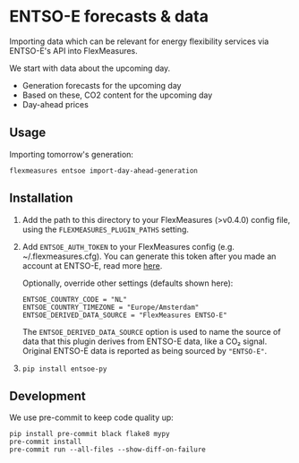 # ENTSO-E forecasts & data

Importing data which can be relevant for energy flexibility services via ENTSO-E's API into FlexMeasures.

We start with data about the upcoming day.

- Generation forecasts for the upcoming day
- Based on these, CO2 content for the upcoming day
- Day-ahead prices


## Usage

Importing tomorrow's generation:

    flexmeasures entsoe import-day-ahead-generation


## Installation

1. Add the path to this directory to your FlexMeasures (>v0.4.0) config file,
using the `FLEXMEASURES_PLUGIN_PATHS` setting.

2. Add `ENTSOE_AUTH_TOKEN` to your FlexMeasures config (e.g. ~/.flexmeasures.cfg).
You can generate this token after you made an account at ENTSO-E, read more [here](https://transparency.entsoe.eu/content/static_content/Static%20content/web%20api/Guide.html#_authentication_and_authorisation). 

   Optionally, override other settings (defaults shown here):

       ENTSOE_COUNTRY_CODE = "NL"
       ENTSOE_COUNTRY_TIMEZONE = "Europe/Amsterdam"
       ENTSOE_DERIVED_DATA_SOURCE = "FlexMeasures ENTSO-E"

   The `ENTSOE_DERIVED_DATA_SOURCE` option is used to name the source of data that this plugin derives from ENTSO-E data, like a CO₂ signal.
   Original ENTSO-E data is reported as being sourced by `"ENTSO-E"`.

3. `pip install entsoe-py`


## Development

We use pre-commit to keep code quality up:

    pip install pre-commit black flake8 mypy
    pre-commit install
    pre-commit run --all-files --show-diff-on-failure
